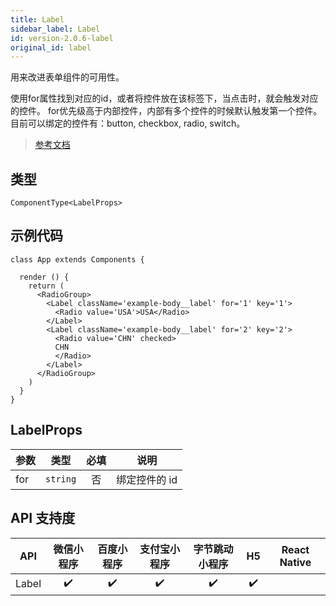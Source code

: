 ```yaml
---
title: Label
sidebar_label: Label
id: version-2.0.6-label
original_id: label
---
```


用来改进表单组件的可用性。

使用for属性找到对应的id，或者将控件放在该标签下，当点击时，就会触发对应的控件。 for优先级高于内部控件，内部有多个控件的时候默认触发第一个控件。 目前可以绑定的控件有：button, checkbox, radio, switch。

> [参考文档](https://developers.weixin.qq.com/miniprogram/dev/component/label.html)

## 类型

```tsx
ComponentType<LabelProps>
```

## 示例代码

```tsx
class App extends Components {

  render () {
    return (
      <RadioGroup>
        <Label className='example-body__label' for='1' key='1'>
          <Radio value='USA'>USA</Radio>
        </Label>
        <Label className='example-body__label' for='2' key='2'>
          <Radio value='CHN' checked>
          CHN
          </Radio>
        </Label>
      </RadioGroup>
    )
  }
}
```

## LabelProps

| 参数 | 类型 | 必填 | 说明 |
| --- | --- | :---: | --- |
| for | `string` | 否 | 绑定控件的 id |

## API 支持度

| API | 微信小程序 | 百度小程序 | 支付宝小程序 | 字节跳动小程序 | H5 | React Native |
| :---: | :---: | :---: | :---: | :---: | :---: | :---: |
| Label | ✔️ | ✔️ | ✔️ | ✔️ | ✔️ |  |
